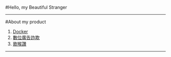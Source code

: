 #Hello, my Beautiful Stranger

---

#About my product

1. [Docker](./2017/Docker/index.html)
1. [數位廣告詐欺](./2017/Digital_fraud/index.html)
1. [歌喉讚](./2017/Pitch_Perfect/index.html)

---
